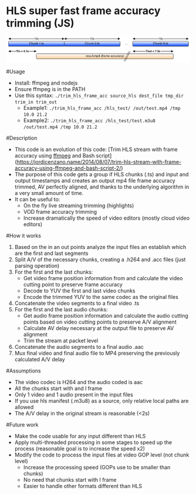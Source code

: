 # HLS super fast frame accuracy trimming (JS)

![Image of HLS trimming](./img/hls_trim.png)

#Usage
- Install: ffmpeg and nodejs
- Ensure ffmpeg is in the PATH
- Use this syntax: `./trim_hls_frame_acc source_hls dest_file tmp_dir trim_in trim_out`
    - Example1: `./trim_hls_frame_acc /hls_test/ /out/test.mp4 /tmp 10.0 21.2`
    - Example2: `./trim_hls_frame_acc /hls_test/test.m3u8 /out/test.mp4 /tmp 10.0 21.2`

#Description
- This code is an evolution of this code: [Trim HLS stream with frame accuracy using [ffmpeg](https://ffmpeg.org/) and Bash script](https://jordicenzano.name/2014/08/07/trim-hls-stream-with-frame-accuracy-using-ffmpeg-and-bash-script-2/)
- The purpose of this code gets a group if HLS chunks (.ts) and input and output timestamps and creates an output mp4 file frame accuracy trimmed, AV perfectly aligned, and thanks to the underlying algorithm in a very small amount of time.
- It can be useful to:
    - On the fly live streaming trimming (highlights)
    - VOD frame accuracy trimming
    - Increase dramatically the speed of video editors (mostly cloud video editors)

#How it works
1. Based on the in an out points analyze the input files an establish which are the first and last segments
1. Split A/V of the necessary chunks, creating a .h264 and .acc files (just parsing operation)
2. For the first and the last chunks:
    - Get video frame position information from and calculate the video cutting point to preserve frame accuracy
    - Decode to YUV the first and last video chunks
    - Encode the trimmed YUV to the same codec as the original files
3. Concatenate the video segments to a final video .ts
4. For the first and the last audio chunks:
    - Get audio frame position information and calculate the audio cutting points based on video cutting points to preserve A/V alignment
    - Calculate AV delay necessary at the output file to preserve AV alignment
    - Trim the stream at packet level
5. Concatenate the audio segments to a final audio .aac
6. Mux final video and final audio file to MP4 preserving the previously calculated A/V delay


#Assumptions
- The video codec is H264 and the audio coded is aac
- All the chunks start with and I frame
- Only 1 video and 1 audio present in the input files
- If you use hls manifest (.m3u8) as a source, only relative local paths are allowed
- The A/V delay in the original stream is reasonable (<2s)

#Future work
- Make the code usable for any input different than HLS
- Apply multi-threaded processing in some stages to speed up the process (reasonable goal is to increase the speed x2)
- Modify the code to process the input files at video GOP level (not chunk level)
    - Increase the processing speed (GOPs use to be smaller than chunks)
    - No need that chunks start with I frame
    - Easier to handle other formats different than HLS
    